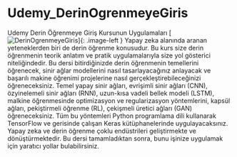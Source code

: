 # Udemy_DerinOgrenmeyeGiris
Udemy Derin Öğrenmeye Giriş Kursunun Uygulamaları 
[![DerinOgrenmeyeGiris](DL.jp)]{: .image-left } Yapay zeka alanında aranan yeteneklerden biri de derin öğrenme konusudur. Bu kurs size derin öğrenmenin teorik anlatım ve pratik uygulamalarıyla size yol gösterici niteliğindedir. Bu dersi bitirdiğinizde derin öğrenmenin temellerini öğrenecek, sinir ağlar modellerini nasıl tasarlayacağınız anlayacak ve başarılı makine öğrenimi projelerine nasıl gerçekleştirebileceğinizi öğreneceksiniz.
Temel yapay sinir ağları, evrişimli sinir ağları (CNN), özyinelemeli sinir ağları (RNN), uzun-kısa vadeli bellek modeli (LSTM), malkine öğrenmesinde optimizasyon ve regularizasyon yöntemlerini, kapsül ağları, pekiştirmeli öğrenme (RL), çekişmeli üretici ağları (GAN) öğreneceksiniz. Tüm bu yöntemleri Python programlama dili kullanarak TensorFlow ve gerisinde çalışan Keras kütüphanelerinde uygulayacaksınız. Yapay zeka ve derin öğrenme çoklu endüstrileri geliştirmekte ve dönüştürmektedir. Bu dersi tamamladıktan sonra, bunu işinize uygulamak için yaratıcı yollar bulabilirsiniz.

